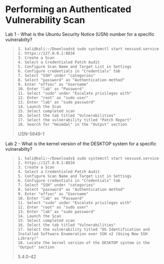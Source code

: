 # Performing an Authenticated Vulnerability Scan

Lab 1 - What is the Ubuntu Security Notice (USN) number for a specific vulnerabilty?
>``` shell
>1. kali@kali:~/Downloads$ sudo systemctl start nessusd.service
>2. https://127.0.0.1:8834
>3. Create a Scan
>4. Select a Credentialed Patch Audit
>5. Configure Scan Name and Target List in Settings
>6. Configure credentials in "Credentials" tab
>7. Select "SSH" under "categories"
>8. Select "password" as "Authentication method"
>9. Enter "offsec" as "Username"
>10. Enter "lab" as "Password"
>11. Select "sudo" under "Escalate privileges with"
>12. Enter "root" as "sudo user"
>13. Enter "lab" as "sudo password"
>14. Launch the Scan
>15. Select completed scan
>16. Select the tab titled "Vulnerabilities"
>17. Select the vulnerability titled "Patch Report"
>18. Search for "Heimdal" in the "Output" section
>```
>USN-5849-1

Lab 2 - What is the kernel version of the DESKTOP system for a specific vulnerabilty?
>``` shell
>1. kali@kali:~/Downloads$ sudo systemctl start nessusd.service
>2. https://127.0.0.1:8834
>3. Create a Scan
>4. Select a Credentialed Patch Audit
>5. Configure Scan Name and Target List in Settings
>6. Configure credentials in "Credentials" tab
>7. Select "SSH" under "categories"
>8. Select "password" as "Authentication method"
>9. Enter "offsec" as "Username"
>10. Enter "lab" as "Password"
>11. Select "sudo" under "Escalate privileges with"
>12. Enter "root" as "sudo user"
>13. Enter "lab" as "sudo password"
>14. Launch the Scan
>15. Select completed scan
>16. Select the tab titled "Vulnerabilities"
>17. Select the vulnerability titled "OS Identification and Installed Software Enumeration over SSH v2 (Using New SSH Library)"
>18. Locate the kernel version of the DESKTOP system in the "Output" section
>```
>5.4.0-42
